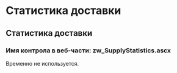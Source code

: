 ﻿---
description: 2.4.7
---
# Статистика доставки
## Статистика доставки
### Имя контрола в веб-части: zw_SupplyStatistics.ascx
Временно не используется.
